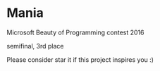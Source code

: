 # Mania

Microsoft Beauty of Programming contest 2016 

semifinal, 3rd place

Please consider star it if this project inspires you :)

